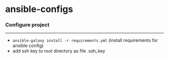 # ansible-configs

### Configure project

----
* `ansible-galaxy install -r requirements.yml` (install requirements for ansible config)
* add ssh key to root directory as file .ssh_key

